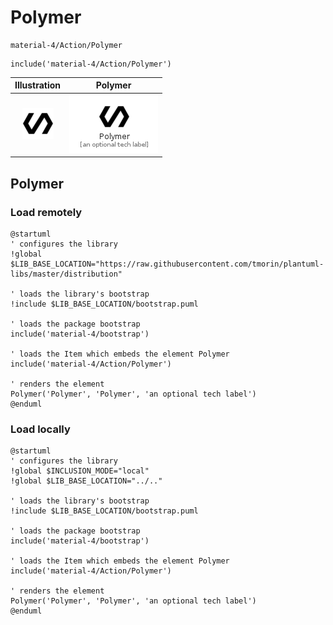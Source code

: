 # Polymer


```text
material-4/Action/Polymer
```

```text
include('material-4/Action/Polymer')
```



| Illustration | Polymer |
| :---: | :---: |
| ![illustration for Illustration](../../material-4/Action/Polymer.png) | ![illustration for Polymer](../../material-4/Action/Polymer.Local.png) |




## Polymer

### Load remotely
```plantuml
@startuml
' configures the library
!global $LIB_BASE_LOCATION="https://raw.githubusercontent.com/tmorin/plantuml-libs/master/distribution"

' loads the library's bootstrap
!include $LIB_BASE_LOCATION/bootstrap.puml

' loads the package bootstrap
include('material-4/bootstrap')

' loads the Item which embeds the element Polymer
include('material-4/Action/Polymer')

' renders the element
Polymer('Polymer', 'Polymer', 'an optional tech label')
@enduml
```

### Load locally
```plantuml
@startuml
' configures the library
!global $INCLUSION_MODE="local"
!global $LIB_BASE_LOCATION="../.."

' loads the library's bootstrap
!include $LIB_BASE_LOCATION/bootstrap.puml

' loads the package bootstrap
include('material-4/bootstrap')

' loads the Item which embeds the element Polymer
include('material-4/Action/Polymer')

' renders the element
Polymer('Polymer', 'Polymer', 'an optional tech label')
@enduml
```


